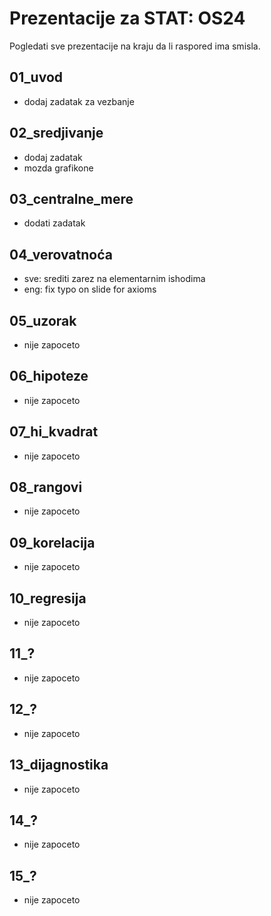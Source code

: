 # Prezentacije za STAT: OS24

Pogledati sve prezentacije na kraju da li raspored ima smisla.

## 01_uvod
- dodaj zadatak za vezbanje

## 02_sredjivanje
- dodaj zadatak
- mozda grafikone

## 03_centralne_mere
- dodati zadatak

## 04_verovatnoća
- sve: srediti zarez na elementarnim ishodima
- eng: fix typo on slide for axioms

## 05_uzorak

- nije zapoceto

## 06_hipoteze

- nije zapoceto

## 07_hi_kvadrat

- nije zapoceto

## 08_rangovi

- nije zapoceto

## 09_korelacija

- nije zapoceto

## 10_regresija

- nije zapoceto

## 11_?

- nije zapoceto

## 12_?

- nije zapoceto

## 13_dijagnostika

- nije zapoceto

## 14_?

- nije zapoceto

## 15_?

- nije zapoceto